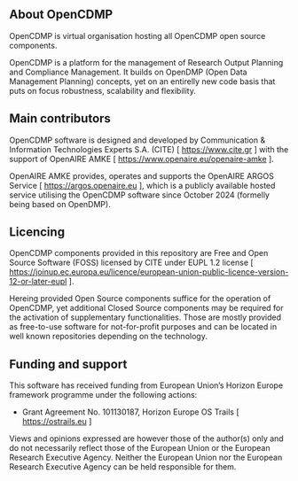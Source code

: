## About OpenCDMP

<!--
**Here are some ideas to get you started:**

🙋‍♀️ A short introduction - what is your organization all about?
🌈 Contribution guidelines - how can the community get involved?
👩‍💻 Useful resources - where can the community find your docs? Is there anything else the community should know?
🍿 Fun facts - what does your team eat for breakfast?
🧙 Remember, you can do mighty things with the power of [Markdown](https://docs.github.com/github/writing-on-github/getting-started-with-writing-and-formatting-on-github/basic-writing-and-formatting-syntax)
-->

OpenCDMP is virtual organisation hosting all OpenCDMP open source components.

OpenCDMP is a platform for the management of Research Output Planning and Compliance Management. It builds on OpenDMP (Open Data Management Planning) concepts, yet on an entirelly new code basis that puts on focus robustness, scalability and flexibility.

## Main contributors

OpenCDMP software is designed and developed by Communication & Information Technologies Experts S.A. (CITE) [ https://www.cite.gr ] with the support of OpenAIRE AMKE [ https://www.openaire.eu/openaire-amke ]. 

OpenAIRE AMKE provides, operates and supports the OpenAIRE ARGOS Service [ https://argos.openaire.eu ], which is a publicly available hosted service utilising the OpenCDMP software since October 2024 (formelly being based on OpenDMP).

## Licencing

OpenCDMP components provided in this repository are Free and Open Source Software (FOSS) licensed by CITE under EUPL 1.2 license [ https://joinup.ec.europa.eu/licence/european-union-public-licence-version-12-or-later-eupl ]. 

Hereing provided Open Source components suffice for the operation of OpenCDMP, yet additional Closed Source components may be required for the activation of supplementary functionalities. Those are mostly provided as free-to-use software for not-for-profit purposes and can be located in well known repositories depending on the technology.

## Funding and support

This software has received funding from  European Union’s Horizon Europe framework programme under the following actions:

* Grant Agreement No. 101130187, Horizon Europe OS Trails [ https://ostrails.eu ]

Views and opinions expressed are however those of the author(s) only and do not necessarily reflect those of the European Union or the European Research Executive Agency. Neither the European Union nor the European Research Executive Agency can be held responsible for them.
